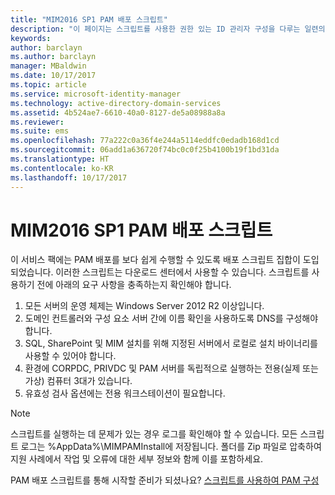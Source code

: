 ```yaml
---
title: "MIM2016 SP1 PAM 배포 스크립트"
description: "이 페이지는 스크립트를 사용한 권한 있는 ID 관리자 구성을 다루는 일련의 문서 중 일부입니다. 여기에는 환경에 대한 가정 목록이 포함되어 있습니다."
keywords: 
author: barclayn
ms.author: barclayn
manager: MBaldwin
ms.date: 10/17/2017
ms.topic: article
ms.service: microsoft-identity-manager
ms.technology: active-directory-domain-services
ms.assetid: 4b524ae7-6610-40a0-8127-de5a08988a8a
ms.reviewer: 
ms.suite: ems
ms.openlocfilehash: 77a222c0a36f4e244a5114eddfc0edadb168d1cd
ms.sourcegitcommit: 06add1a636720f74bc0c0f25b4100b19f1bd31da
ms.translationtype: HT
ms.contentlocale: ko-KR
ms.lasthandoff: 10/17/2017
---
```

# <a name="mim2016-sp1-pam-deployment-scripts"></a>MIM2016 SP1 PAM 배포 스크립트

이 서비스 팩에는 PAM 배포를 보다 쉽게 수행할 수 있도록 배포 스크립트 집합이 도입되었습니다. 이러한 스크립트는 다운로드 센터에서 사용할 수 있습니다. 스크립트를 사용하기 전에 아래의 요구 사항을 충족하는지 확인해야 합니다.

1. 모든 서버의 운영 체제는 Windows Server 2012 R2 이상입니다.
2. 도메인 컨트롤러와 구성 요소 서버 간에 이름 확인을 사용하도록 DNS를 구성해야 합니다.
3. SQL, SharePoint 및 MIM 설치를 위해 지정된 서버에서 로컬로 설치 바이너리를 사용할 수 있어야 합니다.
4. 환경에 CORPDC, PRIVDC 및 PAM 서버를 독립적으로 실행하는 전용(실제 또는 가상) 컴퓨터 3대가 있습니다.
5. 유효성 검사 옵션에는 전용 워크스테이션이 필요합니다.

>[!NOTE]
>스크립트를 실행하는 데 문제가 있는 경우 로그를 확인해야 할 수 있습니다. 모든 스크립트 로그는 %AppData%\MIMPAMInstall에 저장됩니다. 폴더를 Zip 파일로 압축하여 지원 사례에서 작업 및 오류에 대한 세부 정보와 함께 이를 포함하세요.

PAM 배포 스크립트를 통해 시작할 준비가 되셨나요? [스크립트를 사용하여 PAM 구성](./pam/sp1-pam-configure-using-scripts.md)
